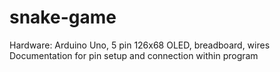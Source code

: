 # snake-game
Hardware: Arduino Uno, 5 pin 126x68 OLED, breadboard, wires
Documentation for pin setup and connection within program
